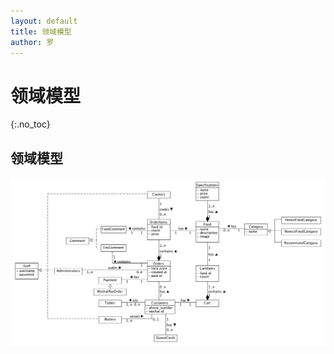 ```yaml
---
layout: default
title: 领域模型
author: 罗
---
```


# 领域模型
{:.no_toc}

## 领域模型

![领域模型v1](images/domain-diagram-v1.png)
